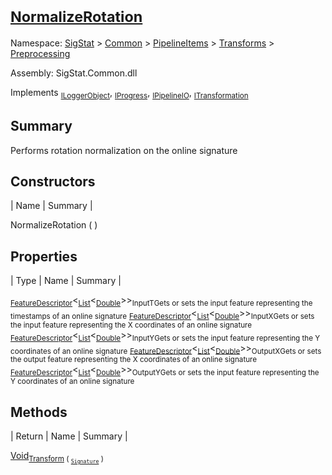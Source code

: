 # <sub>[NormalizeRotation](./NormalizeRotation.md)</sub>

Namespace: [SigStat]() > [Common](./../../../README.md) > [PipelineItems]() > [Transforms]() > [Preprocessing](./README.md)

Assembly: SigStat.Common.dll

Implements <sub>[ILoggerObject](./../../../ILoggerObject.md)</sub>, <sub>[IProgress](./../../../Helpers/IProgress.md)</sub>, <sub>[IPipelineIO](./../../../Pipeline/IPipelineIO.md)</sub>, <sub>[ITransformation](./../../../ITransformation.md)</sub>

## Summary
Performs rotation normalization on the online signature

## Constructors

| Name | Summary | 

NormalizeRotation (  )<sub></sub>


## Properties

| Type | Name | Summary | 

<sub>[FeatureDescriptor](./../../../FeatureDescriptor-1.md)</sub>\<<sub>[List](https://docs.microsoft.com/en-us/dotnet/api/System.Collections.Generic.List-1)</sub>\<<sub>[Double](https://docs.microsoft.com/en-us/dotnet/api/System.Double)</sub>>><sub>InputT</sub><sub>Gets or sets the input feature representing the timestamps of an online signature</sub>
<sub>[FeatureDescriptor](./../../../FeatureDescriptor-1.md)</sub>\<<sub>[List](https://docs.microsoft.com/en-us/dotnet/api/System.Collections.Generic.List-1)</sub>\<<sub>[Double](https://docs.microsoft.com/en-us/dotnet/api/System.Double)</sub>>><sub>InputX</sub><sub>Gets or sets the input feature representing the X coordinates of an online signature</sub>
<sub>[FeatureDescriptor](./../../../FeatureDescriptor-1.md)</sub>\<<sub>[List](https://docs.microsoft.com/en-us/dotnet/api/System.Collections.Generic.List-1)</sub>\<<sub>[Double](https://docs.microsoft.com/en-us/dotnet/api/System.Double)</sub>>><sub>InputY</sub><sub>Gets or sets the input feature representing the Y coordinates of an online signature</sub>
<sub>[FeatureDescriptor](./../../../FeatureDescriptor-1.md)</sub>\<<sub>[List](https://docs.microsoft.com/en-us/dotnet/api/System.Collections.Generic.List-1)</sub>\<<sub>[Double](https://docs.microsoft.com/en-us/dotnet/api/System.Double)</sub>>><sub>OutputX</sub><sub>Gets or sets the output feature representing the X coordinates of an online signature</sub>
<sub>[FeatureDescriptor](./../../../FeatureDescriptor-1.md)</sub>\<<sub>[List](https://docs.microsoft.com/en-us/dotnet/api/System.Collections.Generic.List-1)</sub>\<<sub>[Double](https://docs.microsoft.com/en-us/dotnet/api/System.Double)</sub>>><sub>OutputY</sub><sub>Gets or sets the input feature representing the Y coordinates of an online signature</sub>


## Methods

| Return | Name | Summary | 

[Void](https://docs.microsoft.com/en-us/dotnet/api/System.Void)<sub>[Transform](./Methods/NormalizeRotation-100663777.md) ( <sub>[`Signature`](./../../../Signature.md)</sub> )</sub><sub></sub>



